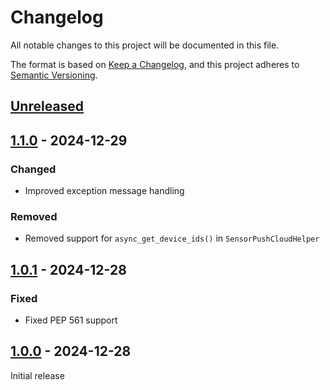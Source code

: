 # Changelog

All notable changes to this project will be documented in this file.

The format is based on [Keep a Changelog](https://keepachangelog.com/en/1.0.0/),
and this project adheres to [Semantic Versioning](https://semver.org/spec/v2.0.0.html).

## [Unreleased]

## [1.1.0] - 2024-12-29

### Changed

- Improved exception message handling

### Removed

- Removed support for `async_get_device_ids()` in `SensorPushCloudHelper`

## [1.0.1] - 2024-12-28

### Fixed

- Fixed PEP 561 support

## [1.0.0] - 2024-12-28

Initial release

[Unreleased]: https://github.com/sstallion/sensorpush-ha/compare/v1.1.0...HEAD
[1.1.0]: https://github.com/sstallion/sensorpush-ha/releases/tag/v1.1.0
[1.0.1]: https://github.com/sstallion/sensorpush-ha/releases/tag/v1.0.1
[1.0.0]: https://github.com/sstallion/sensorpush-ha/releases/tag/v1.0.0
